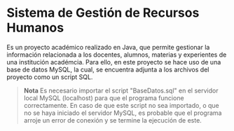 # Sistema de Gestión de Recursos Humanos
Es un proyecto académico realizado en Java, que permite gestionar la información relacionada a los docentes, alumnos, materias y experientes de una institución académcia. Para ello, en este proyecto se hace uso de una base de datos MySQL, la cual, se encuentra adjunta a los archivos del proyecto como un script SQL.

> **Nota**
> Es necesario importar el script "BaseDatos.sql" en el servidor local MySQL (localhost) para que el programa funcione correctamente. En caso de que este script no sea importado, o que no se haya iniciado el servidor MySQL, es probable que el programa arroje un error de conexión y se termine la ejecución de este.

